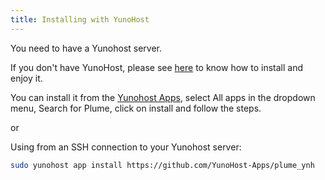 ```yaml
---
title: Installing with YunoHost
---
```


You need to have a Yunohost server.

If you don't have YunoHost, please see [here](https://yunohost.org/#/install) to know how to install and enjoy it.

You can install it from the [Yunohost Apps](https://yunohost.org/#/apps_en), select All apps in the dropdown menu, Search for Plume, click on install and follow the steps.

or

Using from an SSH connection to your Yunohost server: 

```bash 
sudo yunohost app install https://github.com/YunoHost-Apps/plume_ynh
```